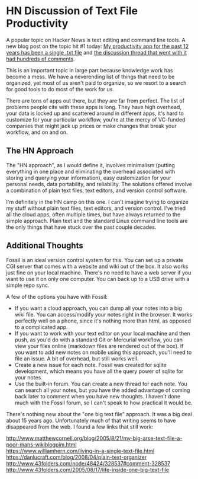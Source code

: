 # HN Discussion of Text File Productivity

A popular topic on Hacker News is text editing and command line tools. A new blog post on the topic hit #1 today: [My productivity app for the past 12 years has been a single .txt file](https://jeffhuang.com/productivity_text_file/) and [the discussion thread that went with it had hundreds of comments](https://news.ycombinator.com/item?id=22276184).

This is an important topic in large part because knowledge work has become a mess. We have a neverending list of things that need to be organized, yet most of us aren't paid to organize, so we resort to a search for good tools to do most of the work for us.

There are tons of apps out there, but they are far from perfect. The list of problems people cite with these apps is long. They have high overhead, your data is locked up and scattered around in different apps, it's hard to customize for your particular workflow, you're at the mercy of VC-funded companies that might jack up prices or make changes that break your workflow, and on and on.

## The HN Approach

The "HN approach", as I would define it, involves minimalism (putting everything in one place and eliminating the overhead associated with storing and querying your information), easy customization for your personal needs, data portability, and reliability. The solutions offered involve a combination of plain text files, text editors, and version control software.

I'm definitely in the HN camp on this one. I can't imagine trying to organize my stuff without plain text files, text editors, and version control. I've tried all the cloud apps, often multiple times, but have always returned to the simple approach. Plain text and the standard Linux command line tools are the only things that have stuck over the past couple decades.

## Additional Thoughts

Fossil is an ideal version control system for this. You can set up a private CGI server that comes with a website and wiki out of the box. It also works just fine on your local machine. There's no need to have a web server if you want to use it on only one computer. You can back up to a USB drive with a simple repo sync.

A few of the options you have with Fossil:

- If you want a cloud approach, you can dump all your notes into a big wiki file. You can access/modify your notes right in the browser. It works perfectly well on a phone, since it's nothing more than html, as opposed to a complicated app.
- If you want to work with your text editor on your local machine and then push, as you'd do with a standard Git or Mercurial workflow, you can view your files online (markdown files are rendered out of the box). If you want to add new notes on mobile using this approach, you'll need to file an issue. A bit of overhead, but still works well.
- Create a new issue for each note. Fossil was created for sqlite development, which means you have all the query power of sqlite for your notes. 
- Use the built-in forum. You can create a new thread for each note. You can search all your notes, but you have the added advantage of coming back later to comment when you have new thoughts. I haven't done much with the Fossil forum, so I can't speak to how practical it would be.

There's nothing new about the "one big text file" approach. It was a big deal about 15 years ago. Unfortunately much of that writing seems to have disappeared from the web. I found a few links that still work:

<http://www.matthewcornell.org/blog/2005/8/21/my-big-arse-text-file-a-poor-mans-wikiblogpim.html>  
<https://www.williamhern.com/living-in-a-single-text-file.html>  
<https://danlucraft.com/blog/2008/04/plain-text-organizer>  
<http://www.43folders.com/node/48424/328537#comment-328537>  
<http://www.43folders.com/2005/08/17/life-inside-one-big-text-file>  
